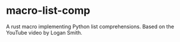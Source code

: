 # macro-list-comp
A rust macro implementing Python list comprehensions. Based on the YouTube video by Logan Smith.
